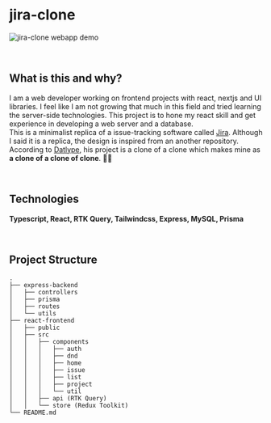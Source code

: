 # jira-clone

![jira-clone webapp demo](./jira-hq.gif)

<br/>

## What is this and why?

I am a web developer working on frontend projects with react, nextjs and UI libraries. I feel like I am not growing that much in this field and tried learning the server-side technologies. This project is to hone my react skill and get experience in developing a web server and a database.  
This is a minimalist replica of a issue-tracking software called [Jira](https://www.atlassian.com/software/jira). Although I said it is a replica, the design is inspired from an another repository. According to [Datlype](https://github.com/Datlyfe/jira_clone), his project is a clone of a clone which makes mine as **a clone of a clone of clone**. 🗿🗿

<br/>

## Technologies

**Typescript, React, RTK Query, Tailwindcss, Express, MySQL, Prisma**

<br/>

## Project Structure

```
.
├── express-backend
│   ├── controllers
│   ├── prisma
│   ├── routes
│   └── utils
├── react-frontend
│   ├── public
│   ├── src
│   │   ├── components
│   │   │   ├── auth
│   │   │   ├── dnd
│   │   │   ├── home
│   │   │   ├── issue
│   │   │   ├── list
│   │   │   ├── project
│   │   │   └── util
│   │   ├── api (RTK Query)
│   │   └── store (Redux Toolkit)
└── README.md

```
